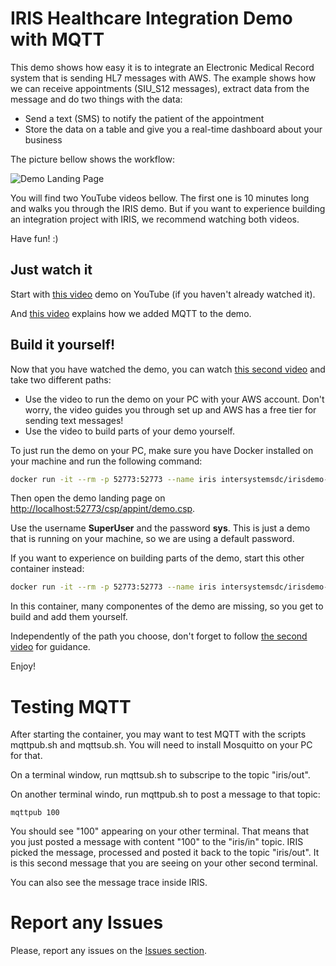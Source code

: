 # IRIS Healthcare Integration Demo with MQTT

This demo shows how easy it is to integrate an Electronic Medical Record system that is sending HL7 messages with AWS. The example shows how we can receive appointments (SIU_S12 messages), extract data from the message and do two things with the data:
- Send a text (SMS) to notify the patient of the appointment
- Store the data on a table and give you a real-time dashboard about your business

The picture bellow shows the workflow:

![Demo Landing Page](https://raw.githubusercontent.com/intersystems-community/irisdemo-demo-appointmentsms/master/README.png?raw=true)

You will find two YouTube videos bellow. The first one is 10 minutes long and walks you through the IRIS demo. But if you want to experience building an integration project with IRIS, we recommend watching both videos.

Have fun! :)

## Just watch it

Start with [this video](https://youtu.be/04msxC1F-hs) demo on YouTube (if you haven't already watched it).

And [this video](https://videos.intersystems.com/detail/video/6030025700001/intersystems-iris-for-health-at-mit-grand-hack?autoStart=true&q=mit) explains how we added MQTT to the demo.

## Build it yourself!

Now that you have watched the demo, you can watch [this second video](https://youtu.be/lp5iNE6WUhc) and take two different paths:
- Use the video to run the demo on your PC with your AWS account. Don't worry, the video guides you through set up and AWS has a free tier for sending text messages!
- Use the video to build parts of your demo yourself.

To just run the demo on your PC, make sure you have Docker installed on your machine and run the following command:

```bash
docker run -it --rm -p 52773:52773 --name iris intersystemsdc/irisdemo-demo-hl7-mqtt:version-1.3.1
```

Then open the demo landing page on [http://localhost:52773/csp/appint/demo.csp](http://localhost:52773/csp/appint/demo.csp).

Use the username **SuperUser** and the password **sys**. This is just a demo that is running on your machine, so we are using a default password.

If you want to experience on building parts of the demo, start this other container instead:

```bash
docker run -it --rm -p 52773:52773 --name iris intersystemsdc/irisdemo-demo-hl7-mqtt:student-version-1.3.1
```

In this container, many componentes of the demo are missing, so you get to build and add them yourself.

Independently of the path you choose, don't forget to follow [the second video](https://youtu.be/lp5iNE6WUhc) for guidance.

Enjoy!

# Testing MQTT

After starting the container, you may want to test MQTT with the scripts mqttpub.sh and mqttsub.sh. You will need to install Mosquitto on your PC for that. 

On a terminal window, run mqttsub.sh to subscripe to the topic "iris/out". 

On another terminal windo, run mqttpub.sh to post a message to that topic:

```
mqttpub 100
```

You should see "100" appearing on your other terminal. That means that you just posted a message with content "100" to the "iris/in" topic. IRIS picked the message, processed and posted it back to the topic "iris/out". It is this second message that you are seeing on your other second terminal.

You can also see the message trace inside IRIS.

# Report any Issues

Please, report any issues on the [Issues section](https://github.com/intersystems-community/irisdemo-demo-appointmentsms/issues).

